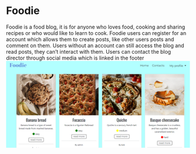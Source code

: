 # Foodie
Foodie is a food blog, it is for anyone who loves food, cooking and sharing recipes  or who would like to learn to cook.
Foodie users can register for an account which allows them to create posts, like other users posts and comment on them. Users without an account can still access the blog and read posts, they can’t interact with them. Users can contact the blog director through social media which is linked in the footer
![screenshot of the landing page](/media/images/Screenshot%20(54).png)

